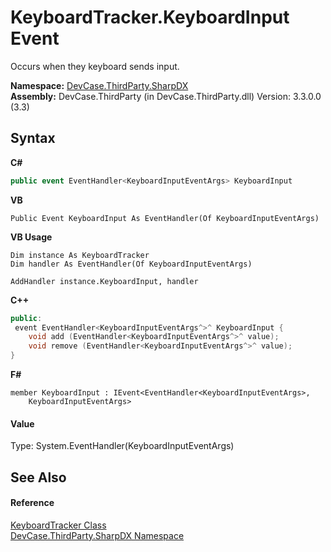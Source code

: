 # KeyboardTracker.KeyboardInput Event
 

Occurs when they keyboard sends input.

**Namespace:**&nbsp;<a href="N_DevCase_ThirdParty_SharpDX">DevCase.ThirdParty.SharpDX</a><br />**Assembly:**&nbsp;DevCase.ThirdParty (in DevCase.ThirdParty.dll) Version: 3.3.0.0 (3.3)

## Syntax

**C#**<br />
``` C#
public event EventHandler<KeyboardInputEventArgs> KeyboardInput
```

**VB**<br />
``` VB
Public Event KeyboardInput As EventHandler(Of KeyboardInputEventArgs)
```

**VB Usage**<br />
``` VB Usage
Dim instance As KeyboardTracker
Dim handler As EventHandler(Of KeyboardInputEventArgs)

AddHandler instance.KeyboardInput, handler

```

**C++**<br />
``` C++
public:
 event EventHandler<KeyboardInputEventArgs^>^ KeyboardInput {
	void add (EventHandler<KeyboardInputEventArgs^>^ value);
	void remove (EventHandler<KeyboardInputEventArgs^>^ value);
}
```

**F#**<br />
``` F#
member KeyboardInput : IEvent<EventHandler<KeyboardInputEventArgs>,
    KeyboardInputEventArgs>

```


#### Value
Type: System.EventHandler(KeyboardInputEventArgs)

## See Also


#### Reference
<a href="T_DevCase_ThirdParty_SharpDX_KeyboardTracker">KeyboardTracker Class</a><br /><a href="N_DevCase_ThirdParty_SharpDX">DevCase.ThirdParty.SharpDX Namespace</a><br />